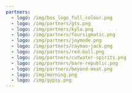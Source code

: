 ```yaml
---
partners:
  - logo: /img/bos_logo_full_colour.png
  - logo: /img/partners/gts.png
  - logo: /img/partners/kyla.png
  - logo: /img/partners/foursigmatic.png
  - logo: /img/partners/joymode.png
  - logo: /img/partners/cayman-jack.png
  - logo: /img/partners/red-bull.png
  - logo: /img/partners/cutwater-spirits.png
  - logo: /img/partners/bare-republic.png
  - logo: /img/partners/beyond-meat.png
  - logo: /img/morning.png
  - logo: /img/gypsy.png
---
```



